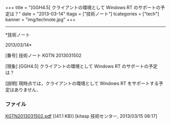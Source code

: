 ﻿+++
title = "[GGH4.5] クライアントの環境として Windows RT のサポートの予定は？"
date = "2013-03-14"
ttags = ["技術ノート"]
tcategories = ["tech"]
banner = "img/technote.jpg"
+++

-----------------------------------------------------------------------------------------------------------------------------

*技術ノート

2013/03/14*


[番号]
技術ノート KGTN 2013031502

[現象]
[GGH4.5] クライアントの環境として Windows RT のサポートの予定は？

[説明]
現時点では，クライアントの環境として Windows RT
をサポートする予定はありません．


### ファイル

 
 


[KGTN2013031502.pdf](http://techreport.kitasp.net/attachments/download/1283/KGTN2013031502.pdf)
 [(41.1 KB)] [kitasp 技術センター, 2013/03/15
08:17]


 


 

